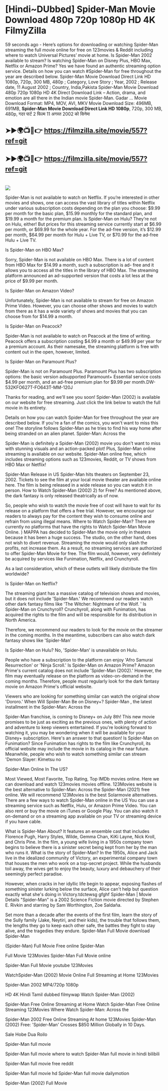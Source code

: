 # [Hindi~DUbbed] Spider-Man Movie Download 480p 720p 1080p HD 4K FilmyZilla


59 seconds ago - Here’s options for downloading or watching Spider-Man streaming the full movie online for free on 123movies & Reddit including where to watch Universal Pictures’ movie at home. Is Spider-Man 2002 available to stream? Is watching Spider-Man on Disney Plus, HBO Max, Netflix or Amazon Prime? Yes we have found an authentic streaming option service. Details on how you can watch #Spider-Man for free throughout the year are described below. Spider-Man Movie Download Direct Link HD 1080p, 720p, 300 MB, 480p ; Category, Love Story ; Year, 2002 ; Release date, 11 August 2002 ; Country, India,Pakista Spider-Man Movie Download 480p 720p 1080p HD 4K Direct Download Link – Action, drama, and emotion are all there in the Indian movie Spider-Man. Gadar ...
Movie Download Format: MP4, MOV, AVI, MKV
Movie Download Size: 496MB, 691MB, **Spider-Man Movie Download Direct Link HD 1080p**, 720p, 300 MB, 480p, गदर पार्ट 2 फिल्म 11 अगस्त 2002 को सिनेमा

## ➤►🌍📺📱👉   https://filmzilla.site/movie/557?ref=git

## ➤►🌍📺📱👉   https://filmzilla.site/movie/557?ref=git

#

<img src="https://image.tmdb.org/t/p/w780//2PDTWfuBWQKVC7aPAqJK5UCpz08.jpg" />

Spider-Man is not available to watch on Netflix. If you’re interested in other movies and shows, one can access the vast library of titles within Netflix under various subscription costs depending on the plan you choose: $9.99 per month for the basic plan, $15.99 monthly for the standard plan, and $19.99 a month for the premium plan. Is Spider-Man on Hulu? They’re not on Hulu, either! But prices for this streaming service currently start at $6.99 per month, or $69.99 for the whole year. For the ad-free version, it’s $12.99 per month, $64.99 per month for Hulu + Live TV, or $70.99 for the ad-free Hulu + Live TV.

Is Spider-Man on HBO Max?

Sorry, Spider-Man is not available on HBO Max. There is a lot of content from HBO Max for $14.99 a month, such a subscription is ad- free and it allows you to access all the titles in the library of HBO Max. The streaming platform announced an ad-supported version that costs a lot less at the price of $9.99 per month.

Is Spider-Man on Amazon Video?

Unfortunately, Spider-Man is not available to stream for free on Amazon Prime Video. However, you can choose other shows and movies to watch from there as it has a wide variety of shows and movies that you can choose from for $14.99 a month.

Is Spider-Man on Peacock?

Spider-Man is not available to watch on Peacock at the time of writing. Peacock offers a subscription costing $4.99 a month or $49.99 per year for a premium account. As their namesake, the streaming platform is free with content out in the open, however, limited.

Is Spider-Man on Paramount Plus?

Spider-Man is not on Paramount Plus. Paramount Plus has two subscription options: the basic version adsupported Paramount+ Essential service costs $4.99 per month, and an ad-free premium plan for $9.99 per month.DW-532KFO627T-FO643T-MM-120J

Thanks for reading, and we'll see you soon! Spider-Man (2002) is available on our website for free streaming. Just click the link below to watch the full movie in its entirety.

Details on how you can watch Spider-Man for free throughout the year are described below. If you're a fan of the comics, you won't want to miss this one! The storyline follows Spider-Man as he tries to find his way home after being stranded on an alien planet. Spider-Man: Across the

Spider-Man is definitely a Spider-Man (2002) movie you don't want to miss with stunning visuals and an action-packed plot! Plus, Spider-Man online streaming is available on our website. Spider-Man online free, which includes streaming options such as 123movies, Reddit, or TV shows from HBO Max or Netflix!

Spider-Man Release in US Spider-Man hits theaters on September 23, 2002. Tickets to see the film at your local movie theater are available online here. The film is being released in a wide release so you can watch it in person. How to Watch Spider-Man (2002) 2) for Free? As mentioned above, the dark fantasy is only released theatrically as of now.

So, people who wish to watch the movie free of cost will have to wait for its release on a platform that offers a free trial. However, we encourage our readers to always pay for the content they wish to consume online and refrain from using illegal means. Where to Watch Spider-Man? There are currently no platforms that have the rights to Watch Spider-Man Movie Online. ) MAPPA has decided to Spider-Man the movie only in theaters because it has been a huge success. The studio, on the other hand, does not wish to divert revenue. Streaming the movie would only slash the profits, not increase them. As a result, no streaming services are authorized to offer Spider-Man Movie for free. The film would, however, very definitely be acquired by services like Funimation, Netflix, and Crunchyroll.

As a last consideration, which of these outlets will likely distribute the film worldwide?

Is Spider-Man on Netflix?

The streaming giant has a massive catalog of television shows and movies, but it does not include 'Spider-Man.' We recommend our readers watch other dark fantasy films like 'The Witcher: Nightmare of the Wolf. ' Is Spider-Man on Crunchyroll? Crunchyroll, along with Funimation, has acquired the rights to the film and will be responsible for its distribution in North America.

Therefore, we recommend our readers to look for the movie on the streamer in the coming months. In the meantime, subscribers can also watch dark fantasy shows like 'Spider-Man'

Is Spider-Man on Hulu? No, 'Spider-Man' is unavailable on Hulu.

People who have a subscription to the platform can enjoy 'Afro Samurai Resurrection' or 'Ninja Scroll.' Is Spider-Man on Amazon Prime? Amazon Prime's current catalog does not include 'Spider-Man (2002).' However, the film may eventually release on the platform as video-on-demand in the coming months. Therefore, people must regularly look for the dark fantasy movie on Amazon Prime's official website.

Viewers who are looking for something similar can watch the original show 'Dororo.' When Will Spider-Man Be on Disney+? Spider-Man , the latest installment in the Spider-Man: Across the

Spider-Man franchise, is coming to Disney+ on July 8th! This new movie promises to be just as exciting as the previous ones, with plenty of action and adventure to keep viewers entertained. If you're looking forward to watching it, you may be wondering when it will be available for your Disney+ subscription. Here's an answer to that question! Is Spider-Man on Funimation? Since Funimation has rights to the film like Crunchyroll, its official website may include the movie in its catalog in the near future. Meanwhile, people who wish to watch something similar can stream 'Demon Slayer: Kimetsu no

Spider-Man Online In The US?

Most Viewed, Most Favorite, Top Rating, Top IMDb movies online. Here we can download and watch 123movies movies offline. 123Movies website is the best alternative to Spider-Man: Across the Spider-Man (2021) free online. We will recommend 123Movies is the best Solarmovie alternatives. There are a few ways to watch Spider-Man online in the US You can use a streaming service such as Netflix, Hulu, or Amazon Prime Video. You can also rent or buy the movie on iTunes or Google Play. You can also watch it on-demand or on a streaming app available on your TV or streaming device if you have cable.

What is Spider-Man About? It features an ensemble cast that includes Florence Pugh, Harry Styles, Wilde, Gemma Chan, KiKi Layne, Nick Kroll, and Chris Pine. In the film, a young wife living in a 1950s company town begins to believe there is a sinister secret being kept from her by the man who runs it. What is the story of Spider-Man? In the 1950s, Alice and Jack live in the idealized community of Victory, an experimental company town that houses the men who work on a top-secret project. While the husbands toil away, the wives get to enjoy the beauty, luxury and debauchery of their seemingly perfect paradise.

However, when cracks in her idyllic life begin to appear, exposing flashes of something sinister lurking below the surface, Alice can't help but question exactly what she's doing in Victory.tdctewsg gfghf Spider-Man | Movie Details "Spider-Man" is a 2002 Science Fiction movie directed by Stephen E. Rivkin and starring by Sam Worthington, Zoe Saldaña.

Set more than a decade after the events of the first film, learn the story of the Sully family (Jake, Neytiri, and their kids), the trouble that follows them, the lengths they go to keep each other safe, the battles they fight to stay alive, and the tragedies they endure. Spider-Man Full Movie download Spider-Man

(Spider-Man) Full Movie Free online Spider-Man

Full Movie 123Movies Spider-Man Full Movie online

Spider-Man Full Movie youtube 123Movies

WatchSpider-Man (2002) Movie Online Full Streaming at Home 123Movies

Spider-Man 2002 MP4/720p 1080p

HD 4K Hindi Tamil dubbed filmywap Watch Spider-Man (2002)

Spider-Man Free Online Streaming at Home Watch Spider-Man Free Online Streaming 123Movies Where Watch Spider-Man: Across the

Spider-Man 2002 Free Online Streaming At home 123Movies Spider-Man (2002) Free: 'Spider-Man' Crosses $850 Million Globally in 10 Days.

Sale Hobe Dua Roilo

Spider-Man full movie

Spider-Man full movie where to watch Spider-Man full movie in hindi bilibili

Spider-Man full movie free reddit

Spider-Man full movie hd Spider-Man full movie dailymotion

Spider-Man (2002) Full Movie